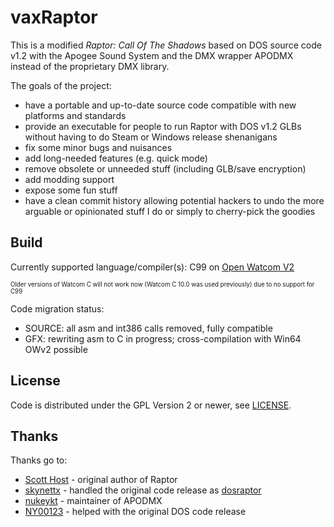 # vaxRaptor
This is a modified _Raptor: Call Of The Shadows_ based on DOS source code v1.2
with the Apogee Sound System and the DMX wrapper APODMX instead of the proprietary DMX library.

The goals of the project:
* have a portable and up-to-date source code compatible with new platforms and standards
* provide an executable for people to run Raptor with DOS v1.2 GLBs without having
  to do Steam or Windows release shenanigans
* fix some minor bugs and nuisances
* add long-needed features (e.g. quick mode)
* remove obsolete or unneeded stuff (including GLB/save encryption)
* add modding support
* expose some fun stuff
* have a clean commit history allowing potential hackers to undo the more arguable
  or opinionated stuff I do or simply to cherry-pick the goodies

## Build
 Currently supported language/compiler(s): C99 on [Open Watcom V2](https://github.com/open-watcom/open-watcom-v2)

<sub><sup>Older versions of Watcom C will not work now (Watcom C 10.0 was used previously) due to no support for C99</sup></sub>

 Code migration status:
 * SOURCE: all asm and int386 calls removed, fully compatible
 * GFX: rewriting asm to C in progress; cross-compilation with Win64 OWv2 possible

## License
Code is distributed under the GPL Version 2 or newer, see [LICENSE](https://github.com/FyiurAmron/dosraptor/blob/master/LICENSE).

## Thanks
Thanks go to:
* [Scott Host](https://www.mking.com) - original author of Raptor
* [skynettx](https://github.com/skynettx) - handled the original code release as [dosraptor](https://github.com/skynettx/dosraptor)
* [nukeykt](https://github.com/nukeykt) - maintainer of APODMX
* [NY00123](https://github.com/NY00123) - helped with the original DOS code release

